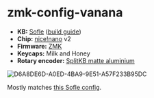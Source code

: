 # zmk-config-vanana

- **KB:** [Sofle](https://github.com/josefadamcik/SofleKeyboard) ([build guide](https://josefadamcik.github.io/SofleKeyboard/build_guide.html))
- **Chip:** [nice!nano](https://nicekeyboards.com/nice-nano/) v2
- **Firmware:** [ZMK](https://zmkfirmware.dev)
- **Keycaps:** Milk and Honey
- **Rotary encoder:** [SplitKB matte aluminium](https://splitkb.com/collections/keyboard-parts/products/matte-aluminium-encoder-knob)

![D6A8DE6D-A0ED-4BA9-9E51-A57F233B95DC](https://user-images.githubusercontent.com/6678/147851148-0d2aaef5-7880-4511-9f1d-e0ea4492ee48.jpeg)

Mostly matches [this Sofle config](https://github.com/edd/zmk-config).
